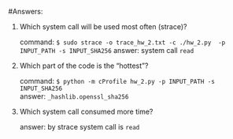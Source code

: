 #Answers:
1) Which system call will be used most often (strace)?

    command: `$ sudo strace -o trace_hw_2.txt -c ./hw_2.py  -p INPUT_PATH -s INPUT_SHA256`
    answer: system call `read`
    
2) Which part of the code is the “hottest”?  

    command: `$ python -m cProfile hw_2.py -p INPUT_PATH -s INPUT_SHA256`  
    answer: `_hashlib.openssl_sha256`  

3) Which system call consumed more time?
    
    answer: by strace system call is `read`

